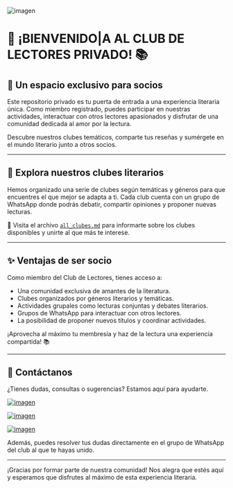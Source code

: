 ![imagen](imagenes/headreadme.jpg)

# 🎉 ¡BIENVENIDO|A AL CLUB DE LECTORES PRIVADO! 📚

## 🎨 Un espacio exclusivo para socios
Este repositorio privado es tu puerta de entrada a una experiencia literaria única. Como miembro registrado, puedes participar en nuestras actividades, interactuar con otros lectores apasionados y disfrutar de una comunidad dedicada al amor por la lectura.

Descubre nuestros clubes temáticos, comparte tus reseñas y sumérgete en el mundo literario junto a otros socios.

---

## **🌟 Explora nuestros clubes literarios**
Hemos organizado una serie de clubes según temáticas y géneros para que encuentres el que mejor se adapta a ti. Cada club cuenta con un grupo de WhatsApp donde podrás debatir, compartir opiniones y proponer nuevas lecturas.

📖 Visita el archivo [`all_clubes.md`](Clubes/all_clubes.md) para informarte sobre los clubes disponibles y unirte al que más te interese.

---

## **✨ Ventajas de ser socio**
Como miembro del Club de Lectores, tienes acceso a:

- Una comunidad exclusiva de amantes de la literatura.
- Clubes organizados por géneros literarios y temáticas.
- Actividades grupales como lecturas conjuntas y debates literarios.
- Grupos de WhatsApp para interactuar con otros lectores.
- La posibilidad de proponer nuevos títulos y coordinar actividades.

¡Aprovecha al máximo tu membresía y haz de la lectura una experiencia compartida! 📚

---

## **💬 Contáctanos**
¿Tienes dudas, consultas o sugerencias? Estamos aquí para ayudarte.  

[![imagen](imagenes/whatsapplogo.png)](https://wa.me/34644208608)  

[![imagen](imagenes/emaillogopng.png)](mailto:alberto16166@alumnos.ilerna.com)  

[![imagen](imagenes/githublogopng.png)](https://github.com/SantanaOlmo)  

Además, puedes resolver tus dudas directamente en el grupo de WhatsApp del club al que te hayas unido.

---

¡Gracias por formar parte de nuestra comunidad! Nos alegra que estés aquí y esperamos que disfrutes al máximo de esta experiencia literaria.
